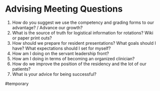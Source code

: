 # Advising Meeting Questions
1. How do you suggest we use the competency and grading forms to our advantage? / Advance our growth?
2. What is the source of truth for logistical information for rotations? Wiki or paper print outs?
3. How should we prepare for resident presentations? What goals should I have? What expectations should I set for myself?
4. How am I doing on the servant leadership front?
5. How am I doing in terms of becoming an organized clinician?
6. How do we improve the position of the residency and the lot of our patients?
7. What is your advice for being successful?

#temporary